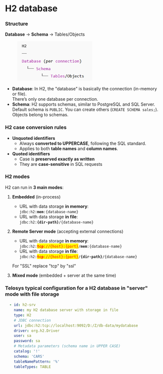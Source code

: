 # H2 database

### Structure

**Database** → **Schema** → Tables/Objects

<div align="left"><figure><img src="../.gitbook/assets/image (2).png" alt="" width="246"><figcaption></figcaption></figure></div>

* **Database**: In H2, the "database" is basically the connection (in-memory or file). \
  There’s only one database per connection.
* **Schema**: H2 supports schemas, similar to PostgreSQL and SQL Server. Default schema is `PUBLIC`. You can create others (`CREATE SCHEMA sales;`). Objects belong to schemas.

### H2 case conversion rules

* **Unquoted identifiers**
  * Always **converted to UPPERCASE**, following the SQL standard.
  * Applies to both **table names** and **column names**.
* **Quoted identifiers**
  * Case is **preserved exactly as written**
  * They are **case-sensitive** in SQL requests

### H2 modes

H2 can run in **3 main modes**:

1. **Embedded**  (in-process)
   * URL with data storage **in memory**:\
     `jdbc:h2:`**`mem`**`:{database-name}`
   * URL with data storage **in file**: \
     `jdbc:h2:`**`{dir-path}`**`/{database-name}`
2.  **Remote Server mode** (accepting external connections)

    * URL with data storage **in memory**:\
      `jdbc:h2:`<mark style="color:red;">**`tcp`**</mark><mark style="color:red;">`://{host}:{port}`</mark>`/`**`mem`**`:{database-name}`
    * URL with data storage **in file**: \
      `jdbc:h2:`<mark style="color:red;">**`tcp`**</mark><mark style="color:red;">`://{host}:{port}`</mark>`/`**`{dir-path}`**`/{database-name}`

    For "SSL" replace "tcp" by "ssl"
3. **Mixed mode** (embedded + server at the same time)



### Telosys typical configuration for a H2 database in "server" mode with file storage

```yaml
  - id: h2-srv
    name: my H2 database server with storage in file
    type: H2 
    # JDBC connection 
    url: jdbc:h2:tcp://localhost:9092/D:/Z/db-data/mydatabase
    driver: org.h2.Driver
    user: sa
    password: sa
    # Metadata parameters (schema name in UPPER CASE)
    catalog: '!'
    schema: 'CARS'
    tableNamePattern: '%'
    tableTypes: TABLE

```
